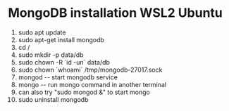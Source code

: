 MongoDB installation WSL2 Ubuntu
========
1. sudo apt update
2. sudo apt-get install mongodb
3. cd /
4. sudo mkdir -p data/db
5. sudo chown -R \`id -un\` data/db
6. sudo chown \`whoami\` /tmp/mongodb-27017.sock
7. mongod -- start mongodb service
8. mongo -- run mongo command in another terminal
9. can also try "sudo mongod &" to start mongo
10. sudo uninstall mongodb